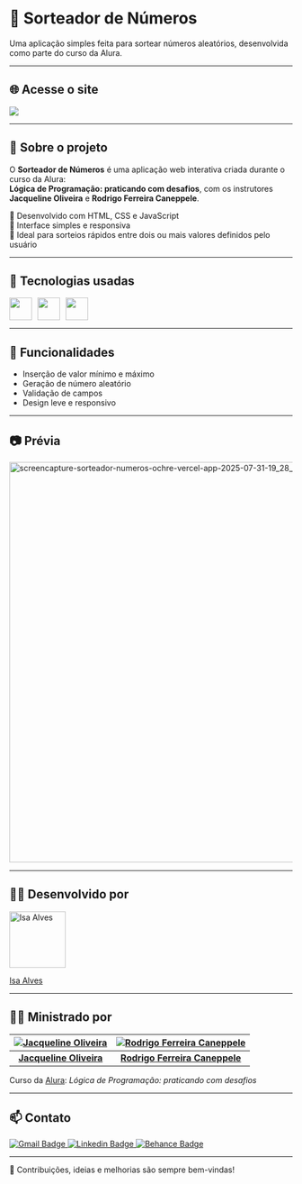 <h1>
  🔢 Sorteador de Números
</h1>

<p>
  Uma aplicação simples feita para sortear números aleatórios, desenvolvida como parte do curso da Alura.
</p>

---

## 🌐 Acesse o site

<a href="https://sorteador-numeros-ochre.vercel.app/" target="_blank">
  <img src="https://img.shields.io/badge/Visitar%20Site-8a71c9?style=flat-square&logo=vercel&logoColor=white"/>
</a>

---

## 📌 Sobre o projeto

O **Sorteador de Números** é uma aplicação web interativa criada durante o curso da Alura:  
**Lógica de Programação: praticando com desafios**, com os instrutores **Jacqueline Oliveira** e **Rodrigo Ferreira Caneppele**.

🔹 Desenvolvido com HTML, CSS e JavaScript  
🔹 Interface simples e responsiva  
🔹 Ideal para sorteios rápidos entre dois ou mais valores definidos pelo usuário

---

## 🚀 Tecnologias usadas

<div style="display: flex; gap: 10px;">
  <img src="https://cdn.jsdelivr.net/gh/devicons/devicon@latest/icons/html5/html5-original.svg" width="40" height="40"/>
  <img src="https://cdn.jsdelivr.net/gh/devicons/devicon@latest/icons/css3/css3-original.svg" width="40" height="40"/>
  <img src="https://cdn.jsdelivr.net/gh/devicons/devicon@latest/icons/javascript/javascript-original.svg" width="40" height="40"/>
</div>

---

## 🧠 Funcionalidades

- Inserção de valor mínimo e máximo
- Geração de número aleatório
- Validação de campos
- Design leve e responsivo

---

## 📷 Prévia

<img width="1366" height="711" alt="screencapture-sorteador-numeros-ochre-vercel-app-2025-07-31-19_28_47" src="https://github.com/user-attachments/assets/4877a70c-28b8-49a4-9312-18984dd9db2e" />


---

## 👩‍💻 Desenvolvido por

<a href="https://github.com/isalvesb">
  <img src="https://avatars.githubusercontent.com/u/168914434?v=4" width="100px;" alt="Isa Alves"/>
  <br/>
  <p>Isa Alves</p>
</a>

---

## 👨‍🏫 Ministrado por

| [![Jacqueline Oliveira](https://github.com/jacqueline-oliveira.png?size=100)](https://github.com/jacqueline-oliveira) | [![Rodrigo Ferreira Caneppele](https://github.com/rcaneppele.png?size=100)](https://github.com/rcaneppele) |
|:--:|:--:|
| **[Jacqueline Oliveira](https://github.com/jacqueline-oliveira)** | **[Rodrigo Ferreira Caneppele](https://github.com/rcaneppele)** |


Curso da [Alura](https://www.alura.com.br/): *Lógica de Programação: praticando com desafios*

---

## 📫 Contato

<a href="mailto:alvesisamara254@gmail.com">
  <img src="https://img.shields.io/badge/Gmail-795690?style=flat-square&labelColor=795690&logo=gmail&logoColor=white" alt="Gmail Badge"/>
</a>
<a href="https://www.linkedin.com/in/isalvesb" target="_blank">
    <img src="https://img.shields.io/badge/LinkedIn-8a71c9?style=flat-square&labelColor=8a71c9&logo=linkedin&logoColor=white" alt="Linkedin Badge" />

</a>
<a href="https://www.behance.net/isaalves" target="_blank">
    <img src="https://img.shields.io/badge/Behance-391b49?style=flat-square&labelColor=391b49&logo=behance" alt="Behance Badge"/>
</a>

---

🧪 Contribuições, ideias e melhorias são sempre bem-vindas!
